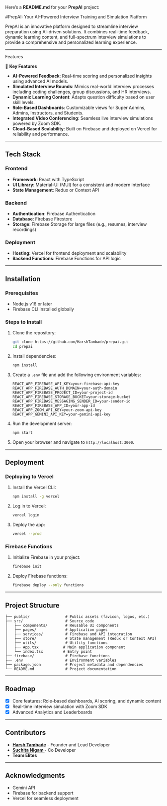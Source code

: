 Here’s a **README.md** for your **PrepAI** project:  


#PrepAI: Your AI-Powered Interview Training and Simulation Platform  

PrepAI is an innovative platform designed to streamline interview preparation using AI-driven solutions. It combines real-time feedback, dynamic learning content, and full-spectrum interview simulations to provide a comprehensive and personalized learning experience.  

---

Features  

🎯 **Key Features**  
- **AI-Powered Feedback**: Real-time scoring and personalized insights using advanced AI models.  
- **Simulated Interview Rounds**: Mimics real-world interview processes including coding challenges, group discussions, and HR interviews.  
- **Dynamic Learning Content**: Adapts question difficulty based on user skill levels.  
- **Role-Based Dashboards**: Customizable views for Super Admins, Admins, Instructors, and Students.  
- **Integrated Video Conferencing**: Seamless live interview simulations powered by Zoom SDK.  
- **Cloud-Based Scalability**: Built on Firebase and deployed on Vercel for reliability and performance.  

---

## Tech Stack  

### **Frontend**  
- **Framework**: React with TypeScript  
- **UI Library**: Material-UI (MUI) for a consistent and modern interface  
- **State Management**: Redux or Context API  

### **Backend**  
- **Authentication**: Firebase Authentication  
- **Database**: Firebase Firestore  
- **Storage**: Firebase Storage for large files (e.g., resumes, interview recordings)  

### **Deployment**  
- **Hosting**: Vercel for frontend deployment and scalability  
- **Backend Functions**: Firebase Functions for API logic  

---

## Installation  

### **Prerequisites**  
- Node.js v16 or later  
- Firebase CLI installed globally  

### **Steps to Install**  

1. Clone the repository:  
   ```bash
   git clone https://github.com/HarshTambade/prepai.git
   cd prepai
   ```  

2. Install dependencies:  
   ```bash
   npm install
   ```  

3. Create a `.env` file and add the following environment variables:  
   ```env
   REACT_APP_FIREBASE_API_KEY=your-firebase-api-key
   REACT_APP_FIREBASE_AUTH_DOMAIN=your-auth-domain
   REACT_APP_FIREBASE_PROJECT_ID=your-project-id
   REACT_APP_FIREBASE_STORAGE_BUCKET=your-storage-bucket
   REACT_APP_FIREBASE_MESSAGING_SENDER_ID=your-sender-id
   REACT_APP_FIREBASE_APP_ID=your-app-id
   REACT_APP_ZOOM_API_KEY=your-zoom-api-key
   REACT_APP_GEMINI_API_KEY=your-gemini-api-key
   ```  

4. Run the development server:  
   ```bash
   npm start
   ```  

5. Open your browser and navigate to `http://localhost:3000`.  

---

## Deployment  

### **Deploying to Vercel**  
1. Install the Vercel CLI:  
   ```bash
   npm install -g vercel
   ```  

2. Log in to Vercel:  
   ```bash
   vercel login
   ```  

3. Deploy the app:  
   ```bash
   vercel --prod
   ```  

### **Firebase Functions**  
1. Initialize Firebase in your project:  
   ```bash
   firebase init
   ```  

2. Deploy Firebase functions:  
   ```bash
   firebase deploy --only functions
   ```  

---

## Project Structure  

```plaintext
├── public/                # Public assets (favicon, logos, etc.)  
├── src/                   # Source code  
│   ├── components/        # Reusable UI components  
│   ├── pages/             # Application pages  
│   ├── services/          # Firebase and API integration  
│   ├── store/             # State management (Redux or Context API)  
│   ├── utils/             # Utility functions  
│   ├── App.tsx           # Main application component  
│   └── index.tsx         # Entry point  
├── firebase/              # Firebase functions  
├── .env                   # Environment variables  
├── package.json           # Project metadata and dependencies  
└── README.md              # Project documentation  
```  

---

## Roadmap  

- [x] Core features: Role-based dashboards, AI scoring, and dynamic content  
- [x] Real-time interview simulation with Zoom SDK    
- [x] Advanced Analytics and Leaderboards   

---

## Contributors  

- **[Harsh Tambade](https://github.com/HarshTambade)** - Founder and Lead Developer  
- **[Suchita Nigam ](https://github.com/SuchitaNigam)** - Co Developer
- **Team Elites**  

---

## Acknowledgments  

- Gemini API  
- Firebase for backend support  
- Vercel for seamless deployment  
```  
